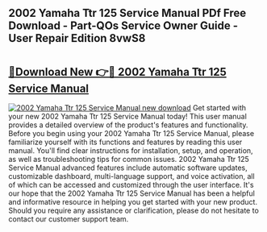 ## 2002 Yamaha Ttr 125 Service Manual PDf Free Download - Part-QOs Service Owner Guide - User Repair Edition 8vwS8

# <h2><a href="http://bc39121.oget.top/?id=2002+Yamaha+Ttr+125+Service+Manual">🔗Download New 👉🔴 2002 Yamaha Ttr 125 Service Manual</a></h2>

[![2002 Yamaha Ttr 125 Service Manual new download](https://i.imgur.com/5g1atiW.png)](http://bc39121.oget.top/?id=2002+Yamaha+Ttr+125+Service+Manual)
Get started with your new 2002 Yamaha Ttr 125 Service Manual today! This user manual provides a detailed overview of the product's features and functionality. Before you begin using your 2002 Yamaha Ttr 125 Service Manual, please familiarize yourself with its functions and features by reading this user manual. You'll find clear instructions for installation, setup, and operation, as well as troubleshooting tips for common issues. 2002 Yamaha Ttr 125 Service Manual advanced features include automatic software updates, customizable dashboard, multi-language support, and voice activation, all of which can be accessed and customized through the user interface. It's our hope that the 2002 Yamaha Ttr 125 Service Manual has been a helpful and informative resource in helping you get started with your new product. Should you require any assistance or clarification, please do not hesitate to contact our customer support team.
